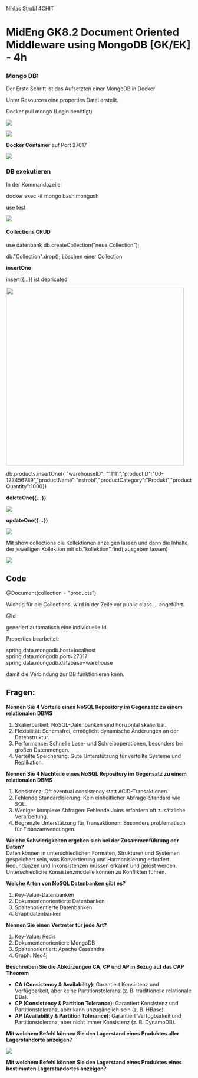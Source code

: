 Niklas Strobl 4CHIT

# MidEng GK8.2 Document Oriented Middleware using MongoDB [GK/EK] - 4h

### Mongo DB:

Der Erste Schritt ist das Aufsetzten einer MongoDB in Docker 

Unter Resources eine properties Datei erstellt.

Docker pull mongo (Login benötigt)

![](C:\Users\nikla\AppData\Roaming\marktext\images\2025-03-04-15-01-38-image.png)

![](C:\Users\nikla\AppData\Roaming\marktext\images\2025-03-04-15-02-19-image.png)

**Docker Container** auf Port 27017

![](C:\Users\nikla\AppData\Roaming\marktext\images\2025-03-04-15-03-52-image.png)

### DB exekutieren

In der Kommandozeile:

docker exec -it mongo bash
mongosh

use test

![](C:\Users\nikla\AppData\Roaming\marktext\images\2025-03-04-15-36-50-image.png)

#### Collections CRUD

use datenbank
db.createCollection("neue Collection");  

db."Collection".drop();  Löschen einer Collection



**insertOne**

insert({...}) ist depricated

<img src="file:///C:/Users/nikla/AppData/Roaming/marktext/images/2025-03-04-15-38-23-image.png" title="" alt="" width="482">

db.products.insertOne({ "warehouseID": "11111","productID":"00-123456789","productName":"nstrobl","productCategory":"Produkt","productQuantity":1000})

**deleteOne({...})**

![](C:\Users\nikla\AppData\Roaming\marktext\images\2025-03-04-15-39-57-image.png)

**updateOne({...})**

![](C:\Users\nikla\AppData\Roaming\marktext\images\2025-03-04-15-41-29-image.png)



Mit show collections die Kollektionen anzeigen lassen und dann die Inhalte der jeweiligen Kollektion mit db."kollektion".find( ausgeben lassen)

![](C:\Users\nikla\AppData\Roaming\marktext\images\2025-03-04-15-45-58-image.png)



## Code

 @Document(collection = "products")

Wichtig für die Collections, wird in der Zeile vor public class ... angeführt. 

@Id 

generiert automatisch eine individuelle Id 

Properties bearbeitet: 

spring.data.mongodb.host=localhost  
spring.data.mongodb.port=27017  
spring.data.mongodb.database=warehouse

damit die Verbindung zur DB funktionieren kann. 

## Fragen:

**Nennen Sie 4 Vorteile eines NoSQL Repository im Gegensatz zu einem relationalen DBMS**

1. Skalierbarkeit: NoSQL-Datenbanken sind horizontal skalierbar.
2. Flexibilität: Schemafrei, ermöglicht dynamische Änderungen an der Datenstruktur.
3. Performance: Schnelle Lese- und Schreiboperationen, besonders bei großen Datenmengen.
4. Verteilte Speicherung: Gute Unterstützung für verteilte Systeme und Replikation.

**Nennen Sie 4 Nachteile eines NoSQL Repository im Gegensatz zu einem relationalen DBMS**

1. Konsistenz: Oft eventual consistency statt ACID-Transaktionen.
2. Fehlende Standardisierung: Kein einheitlicher Abfrage-Standard wie SQL.
3. Weniger komplexe Abfragen: Fehlende Joins erfordern oft zusätzliche Verarbeitung.
4. Begrenzte Unterstützung für Transaktionen: Besonders problematisch für Finanzanwendungen.

**Welche Schwierigkeiten ergeben sich bei der Zusammenführung der Daten?**  
Daten können in unterschiedlichen Formaten, Strukturen und Systemen gespeichert sein, was Konvertierung und Harmonisierung erfordert. Redundanzen und Inkonsistenzen müssen erkannt und gelöst werden. Unterschiedliche Konsistenzmodelle können zu Konflikten führen.

**Welche Arten von NoSQL Datenbanken gibt es?**

1. Key-Value-Datenbanken
2. Dokumentenorientierte Datenbanken
3. Spaltenorientierte Datenbanken
4. Graphdatenbanken

**Nennen Sie einen Vertreter für jede Art?**

1. Key-Value: Redis
2. Dokumentenorientiert: MongoDB
3. Spaltenorientiert: Apache Cassandra
4. Graph: Neo4j

**Beschreiben Sie die Abkürzungen CA, CP und AP in Bezug auf das CAP Theorem**

- **CA (Consistency & Availability)**: Garantiert Konsistenz und Verfügbarkeit, aber keine Partitionstoleranz (z. B. traditionelle relationale DBs).
- **CP (Consistency & Partition Tolerance)**: Garantiert Konsistenz und Partitionstoleranz, aber kann unzugänglich sein (z. B. HBase).
- **AP (Availability & Partition Tolerance)**: Garantiert Verfügbarkeit und Partitionstoleranz, aber nicht immer Konsistenz (z. B. DynamoDB).

**Mit welchem Befehl können Sie den Lagerstand eines Produktes aller Lagerstandorte anzeigen?**

![](C:\Users\nikla\AppData\Roaming\marktext\images\2025-03-04-16-25-44-image.png)

**Mit welchem Befehl können Sie den Lagerstand eines Produktes eines bestimmten Lagerstandortes anzeigen?**


